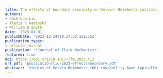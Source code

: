 ```yaml
---
title: The effects of boundary proximity on Kelvin--Helmholtz instability and turbulence
authors:
- Chih-Lun Liu
- Alexis K Kaminski
- William D Smyth
date: '2023-01-01'
publishDate: '2023-12-24T20:27:50.151335Z'
publication_types:
- article-journal
publication: '*Journal of Fluid Mechanics*'
featured: true
doi: https://doi.org/10.1017/jfm.2023.412
url_pdf: 'publication/liu-2023-effects/boundary.pdf' 
abstract: 'Studies of Kelvin–Helmholtz (KH) instability have typically modelled the initial flow as an isolated shear layer. In geophysical cases, however, the instability often occurs near boundaries and may therefore be influenced by boundary proximity effects. Ensembles of direct numerical simulations are conducted to understand the effect of boundary proximity on the evolution of the instability and the resulting turbulence. Ensemble averages are used to reduce sensitivity to small variations in initial conditions. Both the transition to turbulence and the resulting turbulent mixing are modified when the shear layer is near a boundary: the time scales for the onset of instability and turbulence are longer, and the height of the KH billow is reduced. Subharmonic instability is suppressed by the boundary because phase lock is prevented due to the diverging phase speeds of the KH and subharmonic modes. In addition, the disruptive influence of three-dimensional secondary instabilities on pairing is more profound as the two events coincide more closely. When the shear layer is far from the boundary, the shear-aligned convective instability is dominant; however, secondary central-core instability takes over when the shear layer is close to the boundary, providing an alternate route for the transition to turbulence. Both the efficiency of the resulting mixing and the turbulent diffusivity are dramatically reduced by boundary proximity effects.'
---
```

